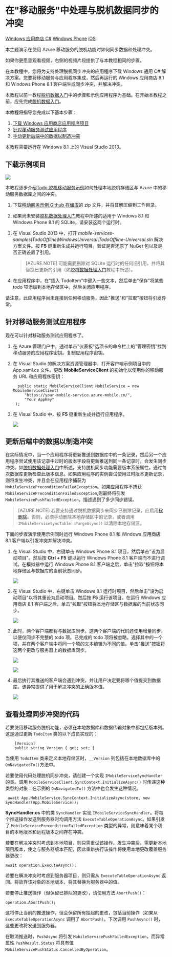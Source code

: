 <properties linkid="develop-mobile-tutorials-handle-conflcits-offline-data-dotnet" urlDisplayName="处理与脱机数据的冲突" pageTitle="在移动服务（Windows 应用商店）|移动开发人员中心中处理与脱机数据的冲突" metaKeywords="" description="了解如何处理与 Windows 应用商店应用程序中的脱机数据的冲突。" metaCanonical="" disqusComments="1" umbracoNaviHide="1" documentationCenter="Mobile" title="Handling conflicts with offline data in Mobile Services" authors="wesmc" />

<tags 
wacn.date="04/11/2015"
ms.service="mobile-services" ms.workload="mobile" ms.tgt_pltfrm="mobile-windows-store" ms.devlang="dotnet" ms.topic="article" ms.date="02/23/2015" ms.author="wesmc" />


# 在"移动服务"中处理与脱机数据同步的冲突

<div class="dev-center-tutorial-selector sublanding">
<a href="/zh-cn/documentation/articles/mobile-services-windows-store-dotnet-handling-conflicts-offline-data" title="Windows Store C#" class="current">Windows 应用商店 C#</a>
<a href="/zh-cn/documentation/articles/mobile-services-windows-phone-handling-conflicts-offline-data" title="Windows Phone">Windows Phone</a>
<a href="/zh-cn/documentation/articles/mobile-services-ios-handling-conflicts-offline-data" title="iOS">iOS</a>
</div>

<div class="dev-onpage-video-clear clearfix">
<div class="dev-onpage-left-content">
<p>本主题演示在使用 Azure 移动服务的脱机功能时如何同步数据和处理冲突。</p>
<p>如果你更愿意观看视频，右侧的视频片段提供了与本教程相同的步骤。</p>
</div>
<div class="dev-onpage-video-wrapper" style="display:none"><a href="http://channel9.msdn.com/Series/Windows-Azure-Mobile-Services/Build-offline-apps-Azure-Mobile-Services" target="_blank" class="label">观看教程</a> <a style="background-image: url('http://video.ch9.ms/ch9/ea1c/ffed2371-4db1-4a8e-8869-80013859ea1c/BuildOfflineAppsAzureMobileServices_220.jpg') !important;" href="http://channel9.msdn.com/Series/Windows-Azure-Mobile-Services/Build-offline-apps-Azure-Mobile-Services" target="_blank" class="dev-onpage-video"><span class="icon">播放视频</span></a> <span class="time">14:36</span></div>
</div>

在本教程中，您将为支持处理脱机同步冲突的应用程序下载 Windows 通用 C# 解决方案。您要将移动服务与应用程序集成，然后再运行的 Windows 应用商店 8.1 和 Windows Phone 8.1 客户端生成同步冲突，并解决冲突。

本教程以前一教程[脱机数据入门]中的步骤和示例应用程序为基础。在开始本教程之前，应先完成[脱机数据入门]。


本教程将指导您完成以下基本步骤：

1. [下载 Windows 应用商店应用程序项目] 
2. [针对移动服务测试应用程序]
3. [手动更新后端中的数据以制造冲突]

本教程需要运行在 Windows 8.1 上的 Visual Studio 2013。


## <a name="download-app"></a>下载示例项目

![][0]

本教程逐步介绍[Todo 脱机移动服务示例]如何处理本地脱机存储区与 Azure 中的移动服务数据库之间的冲突。

1. 下载[移动服务示例 Github 存储库]的 zip 文件，并将其解压缩到工作目录。 

2. 如果尚未安装[脱机数据处理入门]教程中所述的适用于 Windows 8.1 和 Windows Phone 8.1 的 SQLite，请安装这两个运行时。

3. 在 Visual Studio 2013 中，打开 *mobile-services-samples\TodoOffline\WindowsUniversal\TodoOffline-Universal.sln* 解决方案文件。按 **F5** 键重新生成并运行项目。验证是否还原了 NuGet 包以及是否正确设置了引用。

    >[AZURE.NOTE] 可能需要删除对 SQLite 运行时的任何旧引用，并将其替换已更新的引用（如[脱机数据处理入门]教程中所述）。

4. 在应用程序中，在"插入 TodoItem"中键入一些文本，然后单击"保存"将某些 todo 项添加到本地存储区中。然后关闭应用程序。

请注意，此应用程序尚未连接到任何移动服务，因此"推送"和"拉取"按钮将引发异常。




## <a name="test-app"></a>针对移动服务测试应用程序

现在可以针对移动服务测试应用程序了。

1. 在 Azure 管理门户中，通过单击"仪表板"选项卡的命令栏上的"管理密钥"找到移动服务的应用程序密钥。复制应用程序密钥。

2. 在 Visual Studio 的解决方案资源管理器中，打开客户端示例项目中的 App.xaml.cs 文件。更改 **MobileServiceClient** 的初始化以使用你的移动服务 URL 和应用程序密钥：

         public static MobileServiceClient MobileService = new MobileServiceClient(
            "https://your-mobile-service.azure-mobile.cn/",
            "Your AppKey"
        );

3. 在 Visual Studio 中，按 **F5** 键重新生成并运行应用程序。

    ![][0]


## <a name="handle-conflict"></a>更新后端中的数据以制造冲突

在实际情况中，当一个应用程序将更新推送到数据库中的一条记录，然后另一个应用程序尝试使用该记录中过时的版本字段将更新推送到同一条记录时，会发生同步冲突。如[脱机数据处理入门]中所述，支持脱机同步功能需要版本系统属性。通过每次数据库更新检查此版本信息。如果应用程序的实例尝试使用过时版本更新记录，则将发生冲突，并且会在应用程序捕获为 `MobileServicePreconditionFailedException`。如果应用程序不捕获 `MobileServicePreconditionFailedException`,则最终将引发 `MobileServicePushFailedException`，描述遇到了多少同步错误。

>[AZURE.NOTE] 若要支持通过脱机数据同步来同步已删除记录，应启用[软删除](/zh-cn/documentation/articles/mobile-services-using-soft-delete)。否则，必须手动删除本地存储区中的记录，或者调用 `IMobileServiceSyncTable::PurgeAsync()` 以清除本地存储区。


下面的步骤演示使用示例同时运行 Windows Phone 8.1 和 Windows 应用商店 8.1 客户端以引发冲突并解决冲突。

1. 在 Visual Studio 中，右键单击 Windows Phone 8.1 项目，然后单击"设为启动项目"。然后按 **Ctrl + F5** 键以运行 Windows Phone 8.1 客户端而不进行调试。在模拟器中运行 Windows Phone 8.1 客户端之后，单击"拉取"按钮将本地存储区与数据库的当前状态同步。
 
    ![][3]
 
   
2. 在 Visual Studio 中，右键单击 Windows 8.1 运行时项目，然后单击"设为启动项目"以将其重设为启动项目。然后按 **F5** 运行该项目。在运行 Windows 应用商店 8.1 客户端之后，单击"拉取"按钮将本地存储区与数据库的当前状态同步。

    ![][4]
 
3. 此时，两个客户端都将与数据库同步。这两个客户端的代码还使用增量同步，以便仅同步不完整的 todo 项。已完成的 todo 项将被忽略。选择其中的一个项，并在两个客户端中将同一个项的文本编辑为不同的值。单击"推送"按钮将这两个更改与服务器上的数据库同步。

    ![][5]

    ![][6]


4. 最后执行其推送的客户端会遇到冲突，并让用户决定要将哪个值提交到数据库。该异常提供了用于解决冲突的正确版本值。

    ![][7]



## 查看处理同步冲突的代码

若要使用移动服务脱机功能，必须在本地数据库和数据传输对象中都包括版本列。这是通过更新 `TodoItem` 类的以下成员实现的：

        [Version]
        public string Version { get; set; }

当使用 `TodoItem` 类来定义本地存储区时，`__Version` 列包括在本地数据库中的 `OnNavigatedTo()`方法中。

若要使用代码处理脱机同步冲突，请创建一个实现 `IMobileServiceSyncHandler` 的类。调用 `MobileServiceClient.SyncContext.InitializeAsync()` 时传递这种类型的对象：在示例的 `OnNavigatedTo()` 方法中也会发生这种情况。

     await App.MobileService.SyncContext.InitializeAsync(store, new SyncHandler(App.MobileService));

**SyncHandler.cs** 中的类 `SyncHandler` 实现 `IMobileServiceSyncHandler`。将每个推送操作发送到服务器时均调用方法 `ExecuteTableOperationAsync`。如果引发了 `MobileServicePreconditionFailedException` 类型的异常，则意味着某个项目的本地版本和远程版本之间存在冲突。

若要在解决冲突时考虑到本地项目，则只需重试该操作。发生冲突后，需更新本地项目版本，使之与服务器版本匹配，因此重新执行该操作将使用本地更改覆盖服务器更改：

    await operation.ExecuteAsync(); 

若要在解决冲突时考虑到服务器项目，则只需从 `ExecuteTableOperationAsync` 返回。将放弃该对象的本地版本，将其替换为服务器中的值。

若要停止推送操作（但保留已排队的更改），请使用方法 `AbortPush()`：

    operation.AbortPush();

这将停止当前的推送操作，但会保留所有挂起的更改，包括当前操作（如果从 `ExecuteTableOperationAsync` 调用了 `AbortPush`）。下次调用 `PushAsync()` 时，这些更改将发送到服务器。 

在取消推送时，`PushAsync` 将引发 `MobileServicePushFailedException`，而异常属性 `PushResult.Status` 将具有值 `MobileServicePushStatus.CancelledByOperation`。 


<!-- Anchors. -->
[下载 Windows 应用商店应用程序项目]: #download-app
[创建移动服务]: #create-service
[为数据库添加截止日期列]: #add-column
[更新 .NET 后端移动服务的数据库]: #dotnet-backend  
[更新 JavaScript 移动服务的数据库]: #javascript-backend
[针对移动服务测试应用程序]: #test-app
[手动更新后端中的数据以制造冲突]: #handle-conflict
[后续步骤]:#next-steps

<!-- Images -->
[0]: ./media/mobile-services-windows-store-dotnet-handling-conflicts-offline-data/mobile-services-handling-conflicts-app-run1.png
[1]: ./media/mobile-services-windows-store-dotnet-handling-conflicts-offline-data/javascript-backend-database.png
[2]: ./media/mobile-services-windows-store-dotnet-handling-conflicts-offline-data/dotnet-backend-database.png
[3]: ./media/mobile-services-windows-store-dotnet-handling-conflicts-offline-data/wp81-view.png
[4]: ./media/mobile-services-windows-store-dotnet-handling-conflicts-offline-data/win81-view.png
[5]: ./media/mobile-services-windows-store-dotnet-handling-conflicts-offline-data/wp81-edit-text.png
[6]: ./media/mobile-services-windows-store-dotnet-handling-conflicts-offline-data/win81-edit-text.png
[7]: ./media/mobile-services-windows-store-dotnet-handling-conflicts-offline-data/conflict.png




<!-- URLs -->
[处理冲突代码示例]: http://go.microsoft.com/fwlink/?LinkId=394787
[移动服务入门]: /zh-cn/documentation/articles/mobile-services-windows-store-get-started/
[脱机数据入门]: /zh-cn/documentation/articles/mobile-services-windows-store-dotnet-get-started-offline-data
[脱机数据处理入门]: /zh-cn/documentation/articles/mobile-services-windows-store-dotnet-get-started-offline-data
[SQLite for Windows 8.1]: http://go.microsoft.com/fwlink/?LinkId=394776
[Azure 管理门户]: https://manage.windowsazure.cn/
[处理数据库冲突]: /zh-cn/documentation/articles/mobile-services-windows-store-dotnet-handle-database-conflicts/#test-app
[移动服务示例 Github 存储库]: http://go.microsoft.com/fwlink/?LinkId=512865
[Todo 脱机移动服务示例]: http://go.microsoft.com/fwlink/?LinkId=512866
